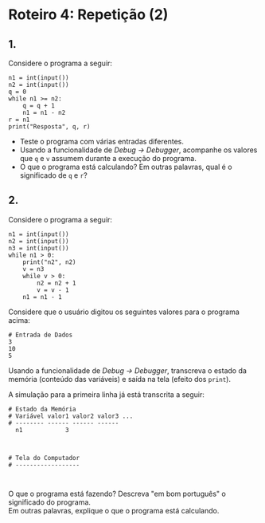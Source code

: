 <meta http-equiv="Content-Type" content="text/html; charset=UTF-8"/></p>        

Roteiro 4: Repetição (2)
========================

## 1.

Considere o programa a seguir:

```
n1 = int(input())
n2 = int(input())
q = 0
while n1 >= n2:
    q = q + 1
    n1 = n1 - n2
r = n1
print("Resposta", q, r)
```

- Teste o programa com várias entradas diferentes.
- Usando a funcionalidade de *Debug -> Debugger*, acompanhe os valores que `q`
  e `v` assumem durante a execução do programa.
- O que o programa está calculando?
  Em outras palavras, qual é o significado de `q` e `r`?

## 2.

Considere o programa a seguir:

```
n1 = int(input())
n2 = int(input())
n3 = int(input())
while n1 > 0:
    print("n2", n2)
    v = n3
    while v > 0:
        n2 = n2 + 1
        v = v - 1
    n1 = n1 - 1
```

Considere que o usuário digitou os seguintes valores para o programa acima:

```
# Entrada de Dados
3
10
5
```

Usando a funcionalidade de *Debug -> Debugger*, transcreva o estado da memória
(conteúdo das variáveis) e saída na tela (efeito dos `print`).

A simulação para a primeira linha já está transcrita a seguir:

```
# Estado da Memória
# Variável valor1 valor2 valor3 ...
# -------- ------ ------ ------
  n1            3



```

```
# Tela do Computador
# ------------------



```

O que o programa está fazendo? Descreva "em bom português" o significado do
programa.                          
Em outras palavras, explique o que o programa está calculando.
